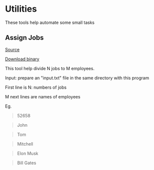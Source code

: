 # Utilities
These tools help automate some small tasks

## Assign Jobs

[Source]()

[Download binary]()

This tool help divide N jobs to M employees.

Input: prepare an "input.txt"  file in the same directory with this program

First line is N: numbers of jobs

M next lines are names of employees

Eg.

> 52658

> John

> Tom

> Mitchell

> Elon Musk

> Bill Gates
